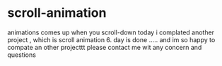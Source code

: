 # scroll-animation
animations comes up when you scroll-down
today i complated another project , which is scroll animation 6. day is done ..... and im so happy to compate an other projecttt
please contact me wit any concern and questions
